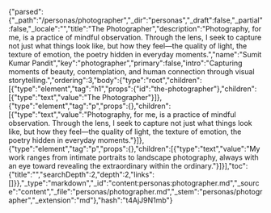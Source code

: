 {"parsed":{"_path":"/personas/photographer","_dir":"personas","_draft":false,"_partial":false,"_locale":"","title":"The Photographer","description":"Photography, for me, is a practice of mindful observation. Through the lens, I seek to capture not just what things look like, but how they feel—the quality of light, the texture of emotion, the poetry hidden in everyday moments.","name":"Sumit Kumar Pandit","key":"photographer","primary":false,"intro":"Capturing moments of beauty, contemplation, and human connection through visual storytelling.","ordering":3,"body":{"type":"root","children":[{"type":"element","tag":"h1","props":{"id":"the-photographer"},"children":[{"type":"text","value":"The Photographer"}]},{"type":"element","tag":"p","props":{},"children":[{"type":"text","value":"Photography, for me, is a practice of mindful observation. Through the lens, I seek to capture not just what things look like, but how they feel—the quality of light, the texture of emotion, the poetry hidden in everyday moments."}]},{"type":"element","tag":"p","props":{},"children":[{"type":"text","value":"My work ranges from intimate portraits to landscape photography, always with an eye toward revealing the extraordinary within the ordinary."}]}],"toc":{"title":"","searchDepth":2,"depth":2,"links":[]}},"_type":"markdown","_id":"content:personas:photographer.md","_source":"content","_file":"personas/photographer.md","_stem":"personas/photographer","_extension":"md"},"hash":"t4AjJ9N1mb"}